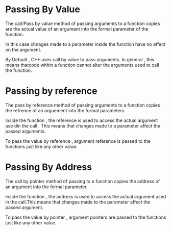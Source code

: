 # Passing By Value
The call/Pass by value method of passing arguments to a function copies are the actual value of an argument into the formal parameter of the function.
<p>
In this case chnages made to a parameter inside the function have no effect on the argument. 
</p>
<p>
By Default , C++ uses call by value to pass arguments. In general , this means thatcode within a function cannot alter the arguments used to call the function. 
</p>

# Passing by reference
The pass by reference method of passing arguments to a function copies the refrence of an arguement into the formal parameters.
<p>
Inside the function , the reference is used to access the actual argument use din the call . This means that changes made to a parameter affect the passed arguments.
</p>

<p>
To pass the value by reference , argument reference is passed to the functions just like any other value. 
</p>

# Passing By Address
The call by pointer method of passing to a function copies the address of an argument into the formal parameter.

<p>
Inside the function , the address is used to access the actual argument used in the call.This means that changes made to the parameter affect the passed argument.
</p>

<p>
To pass the value by pointer , argument pointers are passed to the functions just like any other value.
</p>
